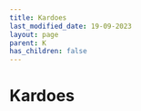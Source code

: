 ```yaml
---
title: Kardoes
last_modified_date: 19-09-2023
layout: page
parent: K
has_children: false
---
```


Kardoes
=======

